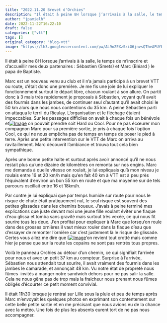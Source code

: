 ```yaml
---
title: "2022.11.20 Brevet d'Orchies"
description: "Il était à peine 8H lorsque j’arrivais à la salle, le temps de m’inscrire et d’accueillir mes deux partenaires : Sébastien (Smets) et Marc (Bléard ) le papa de Baptiste."
author: "jpamielh"
date: 2022-11-22T16:22:10
draft: false
categories: ["vtt"]
tags: []
original_category: "blog-vtt"
image: "https://lh3.googleusercontent.com/pw/AL9nZEXzSziG6jnvsQTheAPUYEdM_LQ9F5s8PEmffuQEbvSzfYQpCEr6Jm1Cz4bJTLof4REUR40y4SJYYmk_GXsavS6nHKsIZpKIUJSmU-IX2e1rf-NyBSqUsl-s6fvl0q94XskPJYT0wTid6j4HZkd5SSBiwonyjumkr77j3zh_f6_YFXUWu94FG40aVWMoRKGmusLb4z27s24YZHGiBMASGFFxVa5ltIqymA6fIUgnurBrNjZ0VkJ6xz3JuveM0GWzi1_TWArXmXEEnA2LlaKDS2iVuLzXPJfOBgnQVesqhyNnzND9meh64oPCfOCw0OILdkZZxLH5uuopzXncXX6yGZJ8wcwlF4Dw2swlOIVSsLjReJZldBrXaBeiakprTRmI3UuMWkXgw3ZRQufogDa4IbfFudDpHkyxBPLWdExWc4iCPqmXbaW87GpFEAWdoHwORDm6Y28Mh8tOUqPAzQWeUIJShmbUlhurwFwAoNAoWLPbKTwAJyHncklN5FH0ZFyeEhK9R1i1AzDo2K9Nu4v9sSyFfnUG9OhEViLw0L-_ekm4J3lkahbVh9jvAHK0nNeKzfxggbOKi8wlvOw4zURnXPbIRs9nI2IwJZnTtONE6ChBCSu2OHboPzN61saLauTdsjgDpjCVpyQLBWQyFXXjgTlWs_ElmRxCKbCZKlWc0qCNN0OFCxEIiX4g6kpOz6Jo10-JJdgoP7WJ-gBXnUKcv1ziT53Pgco9hcz8g274zQnPKvKI5ZQbhzECKqDOVZSo-jS3lY1qDnogw3tH0Sml2cCoP8K8_fn2iH1OiTsHA5-WCpPS7t3JDzIWwY6orn4-Ns8EGpwAEjipzQRDmeOLshNTyufJrDXtlNvFSlEBoYAZYM0RAXASumHrm9hF4tM4BSt4ciapqg1UkKG-t_7RCeiWfh8=w818-h613-no?authuser=0"
---
```


Il était à peine 8H lorsque j’arrivais à la salle, le temps de m’inscrire et d’accueillir mes deux partenaires&nbsp;: Sébastien (Smets) et Marc (Bléard ) le papa de Baptiste.

<!--more-->

Marc est un nouveau venu au club et il n’a jamais participé à un brevet VTT ou route, c’était donc une première. Je me fis une joie de lui expliquer le fonctionnement surtout le départ libre, chacun roulant à son allure. On partit donc à 3 mais très rapidement je proposais à Sébastien, voyant qu’il avait des fourmis dans les jambes, de continuer seul d’autant qu’il avait choisi le 50 km alors que nous nous contentions du 35 km. A peine Sébastien parti on attaqua le terril du Rieulay. L’organisation et le fléchage étaient impeccables. Sur les passages difficiles on avait à chaque fois un bénévole et[![Image](https://lh3.googleusercontent.com/pw/AL9nZEWZ0OAMdqZr9n7grQZg1bhbvFUWT23Jqzg-xqYYHG5L4Q5zwiG8zzm5xlVRqBfFQn6aB3DtwlkckFdaWEraSW6v0pejnQB_Q96V8ozy0Mi3RWaJwUqDr-a_qnzJufccjqhKLzOcC0eSuNERwUwTXrU2YcxSetHhJoulPO_2eg3niATu_mDt84bdA2HEcOU1FkOvNno5QvTeSx26KsQeM0_mKgTL11c8kQoQs2G-o54oZihLOLVSvnIW_DoqDkywM6R_3A7vc7HkWzFMePtukg_V4vFdG4Ei4AfcgTFO19B41NwkghuStk9tkzP9GIs-qr5NG-WAN7n983ekuTgn148smK3NOqU3sLZ6_oXBjpdov8srIxquTc68wils0HSohiLAetbMwnTvqyoYsz-ftj5EFdRS16cX5U7OoC28aN-7DafX0tZoWv-I6hC3tn6-oS_yhd1C8BoM8-8pqqNW-wrTe3quLgxRf8euuHH2q8AZ-jdtjC8fV1l-0wenKPoBTjKOtW1nonvsXmWqGXe0JCzYpRRUWg1kAQbHQI0goF_LcGQR78KmANaj7NBpVPxU-I9RZVyUso_Z-3hDo70bBPPPesjupecD-k1Mv1b2ieRBdYq6JcX8-w2AlM9igrgCC4bPJPyhgPH0OuOgj_PW3s7J2Kmyx5_OLhBIpsVNNHbxb8PM2nxST8E8jcmuUdzJu6OdFpHiqeqG96RKmKDeRtGQTmi8TMiHuDPl5JDd7iDn9qL7VwteS21jB7UOinRrlbRPLsQ6bmwNAnl5RefhXrLQZGpYHfweHz6etdNNav-iQJeM_EJxe5BUTa3axX9F7_rCPbtJWwUxJILk-6J283g8Z_S9sO7mhDMggA3xeGtlYq0EEW1Ypq4ivoIQC466zYd5jKadubNqgJJI-1cfHSfv3Z4=w818-h613-no?authuser=0)](https://lh3.googleusercontent.com/pw/AL9nZEWZ0OAMdqZr9n7grQZg1bhbvFUWT23Jqzg-xqYYHG5L4Q5zwiG8zzm5xlVRqBfFQn6aB3DtwlkckFdaWEraSW6v0pejnQB_Q96V8ozy0Mi3RWaJwUqDr-a_qnzJufccjqhKLzOcC0eSuNERwUwTXrU2YcxSetHhJoulPO_2eg3niATu_mDt84bdA2HEcOU1FkOvNno5QvTeSx26KsQeM0_mKgTL11c8kQoQs2G-o54oZihLOLVSvnIW_DoqDkywM6R_3A7vc7HkWzFMePtukg_V4vFdG4Ei4AfcgTFO19B41NwkghuStk9tkzP9GIs-qr5NG-WAN7n983ekuTgn148smK3NOqU3sLZ6_oXBjpdov8srIxquTc68wils0HSohiLAetbMwnTvqyoYsz-ftj5EFdRS16cX5U7OoC28aN-7DafX0tZoWv-I6hC3tn6-oS_yhd1C8BoM8-8pqqNW-wrTe3quLgxRf8euuHH2q8AZ-jdtjC8fV1l-0wenKPoBTjKOtW1nonvsXmWqGXe0JCzYpRRUWg1kAQbHQI0goF_LcGQR78KmANaj7NBpVPxU-I9RZVyUso_Z-3hDo70bBPPPesjupecD-k1Mv1b2ieRBdYq6JcX8-w2AlM9igrgCC4bPJPyhgPH0OuOgj_PW3s7J2Kmyx5_OLhBIpsVNNHbxb8PM2nxST8E8jcmuUdzJu6OdFpHiqeqG96RKmKDeRtGQTmi8TMiHuDPl5JDd7iDn9qL7VwteS21jB7UOinRrlbRPLsQ6bmwNAnl5RefhXrLQZGpYHfweHz6etdNNav-iQJeM_EJxe5BUTa3axX9F7_rCPbtJWwUxJILk-6J283g8Z_S9sO7mhDMggA3xeGtlYq0EEW1Ypq4ivoIQC466zYd5jKadubNqgJJI-1cfHSfv3Z4=w818-h613-no?authuser=0) on pouvait prendre soit Hard ou Cool. Pour ne pas écœurer mon compagnon Marc pour sa première sortie, je pris à chaque fois l’option Cool, ce qui ne nous empêcha pas de temps en temps de poser le pied à terre. Après une petite intervention sur le VTT de Marc on arriva au ravitaillement. Marc découvrit l’ambiance et trouva tout cela bien sympathique.

Après une bonne petite halte et surtout après avoir annoncé qu’il ne nous restait plus qu’une dizaine de kilomètres on remonta sur nos engins. Marc me demanda à quelle vitesse on roulait, je lui expliquais qu’à mon niveau je roulais entre 16 et 20 km/h mais qu’en fait 40 km à VTT est à peu près l’équivalent d’environ un bon 55 km en route et que ma moyenne sur de tels parcours oscillait entre 16 et 18km/h.

Par contre je lui expliquai que par temps humide sur route pour nous le risque de chute était pratiquement nul, le seul risque est souvent des petites glissades dans les chemins boueux. J’avais à peine terminé mes explications que juste devant moi une jeune fille voulant éviter une flaque d’eau glissa et tomba sans gravité mais surtout très vexée, ce qui nous fit sourire tous les deux. J’en profitai pour expliquer à Marc que lorsqu’on roule dans des grosses ornières il vaut mieux rouler dans la flaque d’eau que d’essayer de remonter l’ornière car c’est justement là le risque de glissade. Certes vous allez me dire que l[![Image](https://lh3.googleusercontent.com/pw/AL9nZEXYHSPIG5PvJMjz8zMVCdnBuZZseG8OQrfLnFbQxTsnI6bjQP_X79rOmXA85xk0MGu1Dx64KC0GpriCGK_G8iBfEZ8dr4SwBFiI7k6OTvBdqmDCWws5mE0LJpaIG-svRfuDAnU05gaLAumJX1g_s_ecVMBIKyoyUiPRdx9ZzwIskcQmiLQw5QyqCfFkNcXr__2Pz3ck5uy4JCvCbvxd6bf0SEHLPMHbStfs6DVzv2Hz_-IaT1-XK_Z23Y43RjTLUkvuXdg-uIEeK6yA1YQfcMeLTM9VnQ4pzys5p_423QxEskGgYYB8DFXwbBkbDru8GOfvgLDzU8ymq9DPnZlTDLfHSPCNjoD9LqmU0xpYOQtdpc42qlQxrUfTnrKnQFZDng5r7AW_8e4J7FH7VDBSykveBlW5rbhlZKabD2BmjQj4ivY0d4liHxyt7QMIlJns4gCVTJkpWQP_CZlIBfxd5DjRJPMYCW_BLtM7QzRB1piaWMGXmQjKC9VfylUfIhms8qlFjjvs_zGp8U-iHKhUIRTQOjtPobnOPG8f1rjVx-InSuP4wFPTRXStjiAv9CRd-FUldsL8FdGSEfcp-EB0Gwk_16gL4wb-7LSNK28ClY9NxFChSydlgxHXK-LX5VL4CRvrAdsH9jQ6yiKSyTB2c-b7xQOiV4JXv6rzmAcZM7VYoW_f26R_nFtpZ3PFq9pDuvj1DjYjDQRs_DYy-SVf3h1vquRepY-l2wDGOW1kgXsozxe4V0NAq4b4Qsng9SjLaqT9eez69kDaWQhsz-16LXggls-z7bp90bjtxaPYNRdQSLn4BWVfggMCdSGaOzZz79c-PVyL8l-MvwYgmsD8UmotAHjlFgZ3fUim94RykXMAw_sawIr1_NZ4JQXzs11GEVCAfT23yEt9DtI_hEU987nffDI=w818-h613-no?authuser=0)](https://lh3.googleusercontent.com/pw/AL9nZEXYHSPIG5PvJMjz8zMVCdnBuZZseG8OQrfLnFbQxTsnI6bjQP_X79rOmXA85xk0MGu1Dx64KC0GpriCGK_G8iBfEZ8dr4SwBFiI7k6OTvBdqmDCWws5mE0LJpaIG-svRfuDAnU05gaLAumJX1g_s_ecVMBIKyoyUiPRdx9ZzwIskcQmiLQw5QyqCfFkNcXr__2Pz3ck5uy4JCvCbvxd6bf0SEHLPMHbStfs6DVzv2Hz_-IaT1-XK_Z23Y43RjTLUkvuXdg-uIEeK6yA1YQfcMeLTM9VnQ4pzys5p_423QxEskGgYYB8DFXwbBkbDru8GOfvgLDzU8ymq9DPnZlTDLfHSPCNjoD9LqmU0xpYOQtdpc42qlQxrUfTnrKnQFZDng5r7AW_8e4J7FH7VDBSykveBlW5rbhlZKabD2BmjQj4ivY0d4liHxyt7QMIlJns4gCVTJkpWQP_CZlIBfxd5DjRJPMYCW_BLtM7QzRB1piaWMGXmQjKC9VfylUfIhms8qlFjjvs_zGp8U-iHKhUIRTQOjtPobnOPG8f1rjVx-InSuP4wFPTRXStjiAv9CRd-FUldsL8FdGSEfcp-EB0Gwk_16gL4wb-7LSNK28ClY9NxFChSydlgxHXK-LX5VL4CRvrAdsH9jQ6yiKSyTB2c-b7xQOiV4JXv6rzmAcZM7VYoW_f26R_nFtpZ3PFq9pDuvj1DjYjDQRs_DYy-SVf3h1vquRepY-l2wDGOW1kgXsozxe4V0NAq4b4Qsng9SjLaqT9eez69kDaWQhsz-16LXggls-z7bp90bjtxaPYNRdQSLn4BWVfggMCdSGaOzZz79c-PVyL8l-MvwYgmsD8UmotAHjlFgZ3fUim94RykXMAw_sawIr1_NZ4JQXzs11GEVCAfT23yEt9DtI_hEU987nffDI=w818-h613-no?authuser=0)’on revient tout crotté mais comme hier je pense que sur la route les copains ne sont pas rentrés tous propres.

Voilà le panneau Orchies au détour d’un chemin, ce qui signifiait l’arrivée pour nous et avec un petit 37 km au compteur. Surprise à l’arrivée, Sébastien nous attendait tout sourire, il avait vraiment des fourmis dans les jambes le camarade, et annonçait 48 km. Vu notre état de propreté nous fûmes&nbsp; invités à manger notre sandwich dehors pour ne pas salir la salle. Cela ne nous gêna pas de trop mais la fraicheur nous prenant nous fûmes obligés d’écourter ce petit moment convivial.

Il était 11h30 lorsque je rentrai sur Lille sous la pluie et peu de temps après Marc m’envoyait les quelques photos en exprimant son contentement sur cette belle petite sortie et en me précisant que nous avions eu de la chance avec la météo. Une fois de plus les absents eurent tort de ne pas nous accompagner.